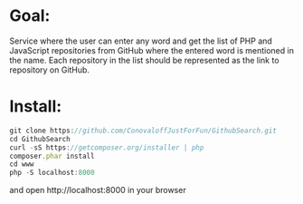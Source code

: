# Goal:
Service where the user can enter any word and get the list of PHP and JavaScript repositories from GitHub where the entered word is mentioned in the name. Each repository in the list should be represented as the link to repository on GitHub.

# Install:
```js
git clone https://github.com/ConovaloffJustForFun/GithubSearch.git
cd GithubSearch
curl -sS https://getcomposer.org/installer | php
composer.phar install
cd www
php -S localhost:8000
```
and open http://localhost:8000 in your browser
